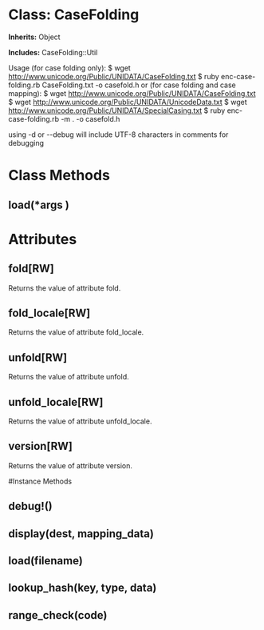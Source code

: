 # Class: CaseFolding
**Inherits:** Object
    
**Includes:** CaseFolding::Util
  

Usage (for case folding only):
     $ wget http://www.unicode.org/Public/UNIDATA/CaseFolding.txt
     $ ruby enc-case-folding.rb CaseFolding.txt -o casefold.h
    or (for case folding and case mapping):
     $ wget http://www.unicode.org/Public/UNIDATA/CaseFolding.txt
     $ wget http://www.unicode.org/Public/UNIDATA/UnicodeData.txt
     $ wget http://www.unicode.org/Public/UNIDATA/SpecialCasing.txt
     $ ruby enc-case-folding.rb -m . -o casefold.h

using -d or --debug will include UTF-8 characters in comments for debugging


# Class Methods
## load(*args ) [](#method-c-load)
# Attributes
## fold[RW] [](#attribute-i-fold)
Returns the value of attribute fold.

## fold_locale[RW] [](#attribute-i-fold_locale)
Returns the value of attribute fold_locale.

## unfold[RW] [](#attribute-i-unfold)
Returns the value of attribute unfold.

## unfold_locale[RW] [](#attribute-i-unfold_locale)
Returns the value of attribute unfold_locale.

## version[RW] [](#attribute-i-version)
Returns the value of attribute version.


#Instance Methods
## debug!() [](#method-i-debug!)

## display(dest, mapping_data) [](#method-i-display)

## load(filename) [](#method-i-load)

## lookup_hash(key, type, data) [](#method-i-lookup_hash)

## range_check(code) [](#method-i-range_check)

